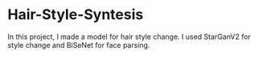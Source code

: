 # Hair-Style-Syntesis
In this project, I made a model for hair style change. I used StarGanV2 for style change and BiSeNet for face parsing.

